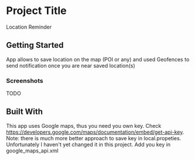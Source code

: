 # Project Title

Location Reminder

## Getting Started

App allows to save location on the map (POI or any) and used Geofences to send notification once you are near saved location(s)

### Screenshots

TODO

## Built With

This app uses Google maps, thus you need you own key. Check https://developers.google.com/maps/documentation/embed/get-api-key. Note: there is much more better approach to save key in local.propeties. Unfortunately I haven't yet changed it in this project. Add you key in google_maps_api.xml
